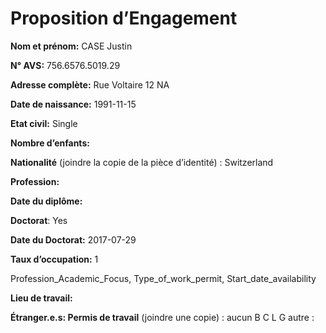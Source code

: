 Proposition d’Engagement
================

**Nom et prénom:** CASE Justin

**N° AVS:** 756.6576.5019.29

**Adresse complète:** Rue Voltaire 12 NA

**Date de naissance:** 1991-11-15

**Etat civil:** Single

**Nombre d’enfants:**

**Nationalité** (joindre la copie de la pièce d’identité) : Switzerland

**Profession:**

**Date du diplôme:**

**Doctorat**: Yes

**Date du Doctorat:** 2017-07-29

**Taux d’occupation:** 1

Profession\_Academic\_Focus, Type\_of\_work\_permit,
Start\_date\_availability

**Lieu de travail:**

**Étranger.e.s: Permis de travail** (joindre une copie) : aucun B C L G
autre :
